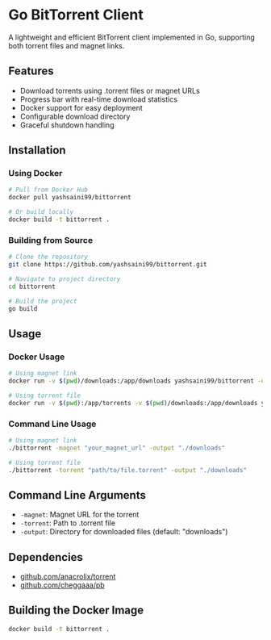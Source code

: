 # Go BitTorrent Client

A lightweight and efficient BitTorrent client implemented in Go, supporting both torrent files and magnet links.

## Features

- Download torrents using .torrent files or magnet URLs
- Progress bar with real-time download statistics
- Docker support for easy deployment
- Configurable download directory
- Graceful shutdown handling

## Installation

### Using Docker

```bash
# Pull from Docker Hub
docker pull yashsaini99/bittorrent

# Or build locally
docker build -t bittorrent .
```

### Building from Source

```bash
# Clone the repository
git clone https://github.com/yashsaini99/bittorrent.git

# Navigate to project directory
cd bittorrent

# Build the project
go build
```

## Usage

### Docker Usage

```bash
# Using magnet link
docker run -v $(pwd)/downloads:/app/downloads yashsaini99/bittorrent -output /app/downloads -magnet "your_magnet_url"

# Using torrent file
docker run -v $(pwd):/app/torrents -v $(pwd)/downloads:/app/downloads yashsaini99/bittorrent -output /app/downloads -torrent "/app/torrents/file.torrent"
```

### Command Line Usage

```bash
# Using magnet link
./bittorrent -magnet "your_magnet_url" -output "./downloads"

# Using torrent file
./bittorrent -torrent "path/to/file.torrent" -output "./downloads"
```

## Command Line Arguments

- `-magnet`: Magnet URL for the torrent
- `-torrent`: Path to .torrent file
- `-output`: Directory for downloaded files (default: "downloads")

## Dependencies

- [github.com/anacrolix/torrent](https://github.com/anacrolix/torrent)
- [github.com/cheggaaa/pb](https://github.com/cheggaaa/pb)

## Building the Docker Image

```bash
docker build -t bittorrent .
```

